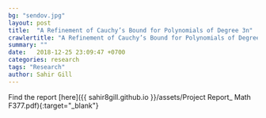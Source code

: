 ```yaml
---
bg: "sendov.jpg"
layout: post
title:  "A Refinement of Cauchy’s Bound for Polynomials of Degree 3n"
crawlertitle: "A Refinement of Cauchy’s Bound for Polynomials of Degree 3n"
summary: ""
date:   2018-12-25 23:09:47 +0700
categories: research
tags: "Research"
author: Sahir Gill
---
```


Find the report [here]({{ sahir8gill.github.io }}/assets/Project Report_ Math F377.pdf){:target="_blank"}